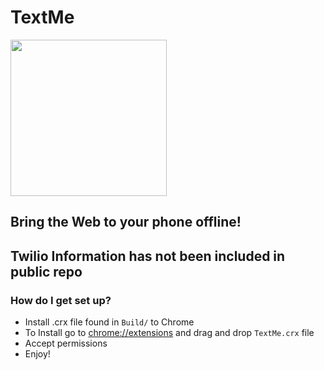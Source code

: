 # TextMe

<img src="https://jaysyko.com/img/sms.png" height=250 width=250>

## Bring the Web to your phone offline!

## Twilio Information has not been included in public repo

### How do I get set up? ###

* Install .crx file found in `Build/` to Chrome
* To Install go to <chrome://extensions> and drag and drop `TextMe.crx` file
* Accept permissions
* Enjoy!
